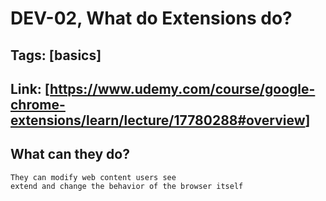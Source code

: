 # DEV-02, What do Extensions do?

## Tags: [basics]

## Link: [<https://www.udemy.com/course/google-chrome-extensions/learn/lecture/17780288#overview>]

## What can they do?

    They can modify web content users see
    extend and change the behavior of the browser itself
